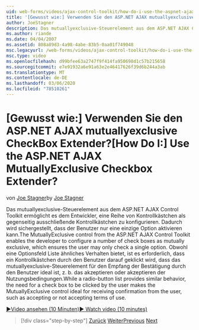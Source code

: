 ```yaml
---
uid: web-forms/videos/ajax-control-toolkit/how-do-i-use-the-aspnet-ajax-mutuallyexclusive-checkbox-extender
title: '[Gewusst wie:] Verwenden Sie den ASP.NET AJAX mutuallyexclusive CheckBox Extender? | Microsoft-Dokumentation'
author: JoeStagner
description: Das mutuallyexclusive-Steuerelement aus dem ASP.NET AJAX Control Toolkit ermöglicht es dem Entwickler, eine Reihe von Kontrollkästchen so zu konfigurieren, dass Sie sich gegenseitig ausschließen.
ms.author: riande
ms.date: 04/04/2007
ms.assetid: 808a89d3-4a98-4abe-83b5-0aa01f749048
msc.legacyurl: /web-forms/videos/ajax-control-toolkit/how-do-i-use-the-aspnet-ajax-mutuallyexclusive-checkbox-extender
msc.type: video
ms.openlocfilehash: d99bfee63a2747f9f414fa950698d1c57b215658
ms.sourcegitcommit: e7e91932a6e91a63e2e46417626f39d6b244a3ab
ms.translationtype: MT
ms.contentlocale: de-DE
ms.lasthandoff: 03/06/2020
ms.locfileid: "78510261"
---
```

# <a name="how-do-i-use-the-aspnet-ajax-mutuallyexclusive-checkbox-extender"></a><span data-ttu-id="9f9c0-104">[Gewusst wie:] Verwenden Sie den ASP.NET AJAX mutuallyexclusive CheckBox Extender?</span><span class="sxs-lookup"><span data-stu-id="9f9c0-104">[How Do I:] Use the ASP.NET AJAX MutuallyExclusive Checkbox Extender?</span></span>

<span data-ttu-id="9f9c0-105">von [Joe Stagner](https://github.com/JoeStagner)</span><span class="sxs-lookup"><span data-stu-id="9f9c0-105">by [Joe Stagner](https://github.com/JoeStagner)</span></span>

<span data-ttu-id="9f9c0-106">Das mutuallyexclusive-Steuerelement aus dem ASP.NET AJAX Control Toolkit ermöglicht es dem Entwickler, eine Reihe von Kontrollkästchen als gegenseitig ausschließende Kontrollkästchen zu konfigurieren. Dadurch wird sichergestellt, dass der Benutzer nur eine einzige Option aktivieren kann.</span><span class="sxs-lookup"><span data-stu-id="9f9c0-106">The MutuallyExclusive control from the ASP.NET AJAX Control Toolkit enables the developer to configure a number of check boxes as mutually exclusive, which ensures the user may only check a single option.</span></span> <span data-ttu-id="9f9c0-107">Obwohl eine Optionsfeld Liste ähnliches Verhalten bietet, ist es erforderlich, dass ein Kontrollkästchen durch den Benutzer darauf geklickt wird, dass das mutuallyexclusive-Steuerelement für den Empfang der Bestätigung durch den Benutzer ideal ist, z. b. das akzeptieren oder akzeptieren der Nutzungsbedingungen.</span><span class="sxs-lookup"><span data-stu-id="9f9c0-107">While a radio-button list provides similar behavior, the need for a check box to be clicked by the user makes the MutuallyExclusive control ideal for receiving confirmation from the user, such as accepting or not accepting terms of use.</span></span>

[<span data-ttu-id="9f9c0-108">&#9654;Video ansehen (10 Minuten)</span><span class="sxs-lookup"><span data-stu-id="9f9c0-108">&#9654; Watch video (10 minutes)</span></span>](https://channel9.msdn.com/Blogs/ASP-NET-Site-Videos/how-do-i-use-the-aspnet-ajax-mutuallyexclusive-checkbox-extender)

> [!div class="step-by-step"]
> <span data-ttu-id="9f9c0-109">[Zurück](how-do-i-use-the-aspnet-ajax-maskededit-controls.md)
> [Weiter](how-do-i-use-the-aspnet-ajax-nobot-control.md)</span><span class="sxs-lookup"><span data-stu-id="9f9c0-109">[Previous](how-do-i-use-the-aspnet-ajax-maskededit-controls.md)
[Next](how-do-i-use-the-aspnet-ajax-nobot-control.md)</span></span>
